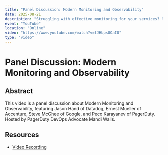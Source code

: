 ```yaml
---
title: "Panel Discussion: Modern Monitoring and Observability"
date: 2025-08-21
description: "Struggling with effective monitoring for your services? Not sure how to handle the volume of information your environment creates? Join us for a panel discussion about Monitoring and Observability, featuring Jason Hand of Datadog, Ernest Mueller of Accenture, Steve McGhee of Google, and Peco Karayanev of PagerDuty. Hosted by PagerDuty DevOps Advocate Mandi Walls."
event: "YouTube"
location: "Online"
video: "https://www.youtube.com/watch?v=tJHbps8OaI8"
type: "video"
---
```


# Panel Discussion: Modern Monitoring and Observability

## Abstract

This video is a panel discussion about Modern Monitoring and Observability, featuring Jason Hand of Datadog, Ernest Mueller of Accenture, Steve McGhee of Google, and Peco Karayanev of PagerDuty. Hosted by PagerDuty DevOps Advocate Mandi Walls.

## Resources

*   [Video Recording](https://www.youtube.com/watch?v=tJHbps8OaI8)